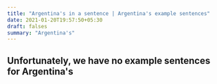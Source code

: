 ```yaml
---
title: "Argentina's in a sentence | Argentina's example sentences"
date: 2021-01-20T19:57:50+05:30
draft: falses
summary: "Argentina's"
---
```

## Unfortunately, we have no example sentences for Argentina's                 
